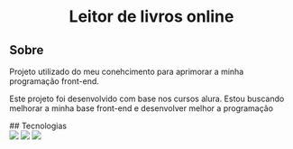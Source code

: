 <h1 align="center">Leitor de livros online</h1>

<h2> Sobre</h2>
<p>Projeto utilizado do meu conehcimento para aprimorar a minha programação front-end.</p>
<p>Este projeto foi desenvolvido com base nos cursos alura. Estou buscando melhorar a minha base front-end e desenvolver melhor a programação</p>
## Tecnologias
<div>
  <img src="https://img.shields.io/badge/HTML-239120?style=for-the-badge&logo=html5&logoColor=white">
  <img src="https://img.shields.io/badge/CSS-239120?&style=for-the-badge&logo=css3&logoColor=white">
  <img src="https://img.shields.io/badge/JavaScript-F7DF1E?style=for-the-badge&logo=javascript&logoColor=black">
</div>
